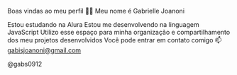 Boas vindas ao meu perfil 💙💙 
Meu nome é Gabrielle Joanoni

Estou estudando na Alura
Estou me desenvolvendo na linguagem JavaScript
Utilizo esse espaço para minha organização e compartilhamento dos meu projetos desenvolvidos
Você pode entrar em contato comigo 📫
gabisjoanoni@gmail.com

@gabs0912

